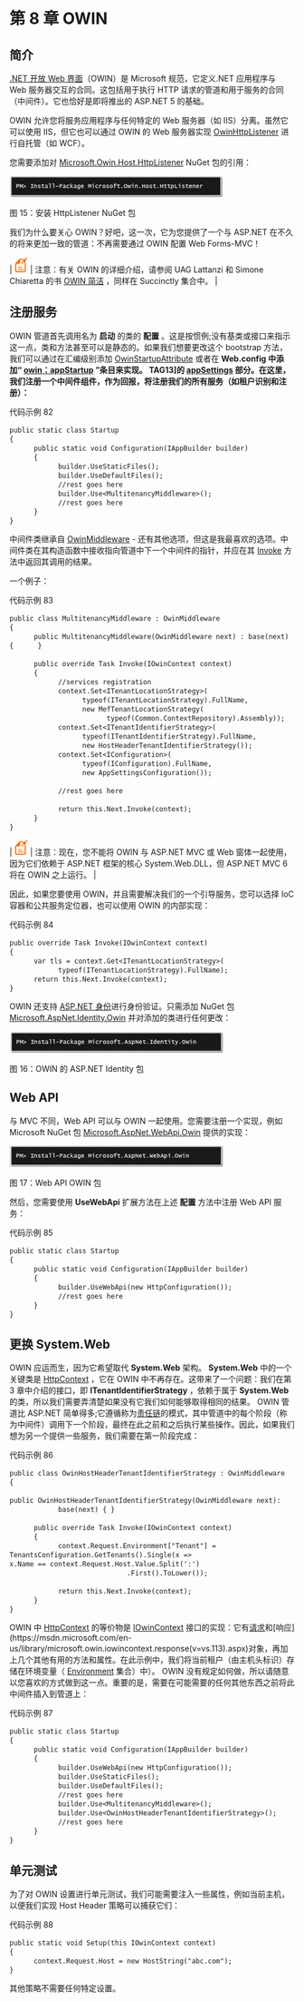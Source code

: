 # 第 8 章 OWIN

## 简介

[.NET 开放 Web 界面](http://owin.org/)（OWIN）是 Microsoft 规范，它定义.NET 应用程序与 Web 服务器交互的合同。这包括用于执行 HTTP 请求的管道和用于服务的合同（中间件）。它也恰好是即将推出的 ASP.NET 5 的基础。

OWIN 允许您将服务应用程序与任何特定的 Web 服务器（如 IIS）分离。虽然它可以使用 IIS，但它也可以通过 OWIN 的 Web 服务器实现 [OwinHttpListener](https://msdn.microsoft.com/en-us/library/microsoft.owin.host.httplistener.owinhttplistener%28v=vs.113%29.aspx) 进行自托管（如 WCF）。

您需要添加对 [Microsoft.Owin.Host.HttpListener](https://www.nuget.org/packages/Microsoft.Owin.Host.HttpListener/) NuGet 包的引用：

![](img/image036.png)

图 15：安装 HttpListener NuGet 包

我们为什么要关心 OWIN？好吧，这一次，它为您提供了一个与 ASP.NET 在不久的将来更加一致的管道：不再需要通过 OWIN 配置 Web Forms-MVC！

| ![](img/note.png) | 注意：有关 OWIN 的详细介绍，请参阅 UAG Lattanzi 和 Simone Chiaretta 的书 [OWIN 简洁](https://www.syncfusion.com/resources/techportal/ebooks/owin) ，同样在 Succinctly 集合中。 |

## 注册服务

OWIN 管道首先调用名为 **启动** 的类的 **配置** 。这是按惯例;没有基类或接口来指示这一点，类和方法甚至可以是静态的。如果我们想要更改这个 bootstrap 方法，我们可以通过在汇编级别添加 [OwinStartupAttribute](https://msdn.microsoft.com/en-us/library/microsoft.owin.owinstartupattribute(v=vs.113).aspx) 或者在 **Web.config 中添加“ [owin：appStartup](http://www.asp.net/aspnet/overview/owin-and-katana/owin-startup-class-detection) ”条目来实现。 TAG13]的 [appSettings](https://msdn.microsoft.com/en-us/library/aa903313%28v=vs.71%29.aspx) 部分。在这里，我们注册一个中间件组件，作为回报，将注册我们的所有服务（如租户识别和注册）：**

代码示例 82

```
public static class Startup
{
      public static void Configuration(IAppBuilder builder)
      {
            builder.UseStaticFiles();
            builder.UseDefaultFiles();
            //rest goes here
            builder.Use<MultitenancyMiddleware>();
            //rest goes here
      }
}

```

中间件类继承自 [OwinMiddleware](https://msdn.microsoft.com/en-us/library/microsoft.owin.owinmiddleware%28v=vs.113%29.aspx) - 还有其他选项，但这是我最喜欢的选项。中间件类在其构造函数中接收指向管道中下一个中间件的指针，并应在其 [Invoke](https://msdn.microsoft.com/en-us/library/dn270632(v=vs.113).aspx) 方法中返回其调用的结果。

一个例子：

代码示例 83

```
public class MultitenancyMiddleware : OwinMiddleware
{
      public MultitenancyMiddleware(OwinMiddleware next) : base(next) {      }

      public override Task Invoke(IOwinContext context)
      {
            //services registration
            context.Set<ITenantLocationStrategy>(
                  typeof(ITenantLocationStrategy).FullName, 
                  new MefTenantLocationStrategy(
                        typeof(Common.ContextRepository).Assembly));
            context.Set<ITenantIdentifierStrategy>(
                  typeof(ITenantIdentifierStrategy).FullName, 
                  new HostHeaderTenantIdentifierStrategy());
            context.Set<IConfiguration>(
                  typeof(IConfiguration).FullName, 
                  new AppSettingsConfiguration());  

            //rest goes here

            return this.Next.Invoke(context);
      }
}

```

| ![](img/note.png) | 注意：现在，您不能将 OWIN 与 ASP.NET MVC 或 Web 窗体一起使用，因为它们依赖于 ASP.NET 框架的核心 System.Web.DLL，但 ASP.NET MVC 6 将在 OWIN 之上运行。 |

因此，如果您要使用 OWIN，并且需要解决我们的一个引导服务，您可以选择 IoC 容器和公共服务定位器，也可以使用 OWIN 的内部实现：

代码示例 84

```
public override Task Invoke(IOwinContext context)
{
      var tls = context.Get<ITenantLocationStrategy>(
            typeof(ITenantLocationStrategy).FullName);
      return this.Next.Invoke(context);
}

```

OWIN 还支持 [ASP.NET 身份](http://www.asp.net/identity)进行身份验证。只需添加 NuGet 包 [Microsoft.AspNet.Identity.Owin](https://www.nuget.org/packages/Microsoft.AspNet.Identity.Owin/) 并对添加的类进行任何更改：

![](img/image037.png)

图 16：OWIN 的 ASP.NET Identity 包

## Web API

与 MVC 不同，Web API 可以与 OWIN 一起使用。您需要注册一个实现，例如 Microsoft NuGet 包 [Microsoft.AspNet.WebApi.Owin](https://www.nuget.org/packages/Microsoft.AspNet.WebApi.Owin/) 提供的实现：

![](img/image038.jpg)

图 17：Web API OWIN 包

然后，您需要使用 **UseWebApi** 扩展方法在上述 **配置** 方法中注册 Web API 服务：

代码示例 85

```
public static class Startup
{
      public static void Configuration(IAppBuilder builder)
      {
            builder.UseWebApi(new HttpConfiguration());
            //rest goes here
      }
}

```

## 更换 System.Web

OWIN 应运而生，因为它希望取代 **System.Web** 架构。 **System.Web** 中的一个关键类是 [HttpContext](https://msdn.microsoft.com/en-us/library/system.web.httpcontext%28v=vs.110%29.aspx) ，它在 OWIN 中不再存在。这带来了一个问题：我们在第 3 章中介绍的接口，即 **ITenantIdentifierStrategy** ，依赖于属于 **System.Web** 的类，所以我们需要弄清楚如果没有它我们如何能够取得相同的结果。 OWIN 管道比 ASP.NET 简单得多;它遵循称为[责任链](http://en.wikipedia.org/wiki/Chain-of-responsibility_pattern)的模式，其中管道中的每个阶段（称为中间件）调用下一个阶段，最终在此之前和之后执行某些操作。因此，如果我们想为另一个提供一些服务，我们需要在第一阶段完成：

代码示例 86

```
public class OwinHostHeaderTenantIdentifierStrategy : OwinMiddleware
{
      public OwinHostHeaderTenantIdentifierStrategy(OwinMiddleware next):
            base(next) { }

      public override Task Invoke(IOwinContext context)
      {
            context.Request.Environment["Tenant"] =                    TenantsConfiguration.GetTenants().Single(x =>                    x.Name == context.Request.Host.Value.Split(':')
                             .First().ToLower());

            return this.Next.Invoke(context);
      }
}

```

OWIN 中 [HttpContext](https://msdn.microsoft.com/en-us/library/system.web.httpcontext%28v=vs.110%29.aspx) 的等价物是 [IOwinContext](https://msdn.microsoft.com/en-us/library/microsoft.owin.iowincontext(v=vs.113).aspx) 接口的实现：它有[请求](https://msdn.microsoft.com/en-us/library/microsoft.owin.iowincontext.request(v=vs.113).aspx)和[响应](https://msdn.microsoft.com/en-us/library/microsoft.owin.iowincontext.response(v=vs.113).aspx)对象，再加上几个其他有用的方法和属性。在此示例中，我们将当前租户（由主机头标识）存储在环境变量（ [Environment](https://msdn.microsoft.com/en-us/library/microsoft.owin.iowinrequest.environment%28v=vs.113%29.aspx) 集合）中）。 OWIN 没有规定如何做，所以请随意以您喜欢的方式做到这一点。重要的是，需要在可能需要的任何其他东西之前将此中间件插入到管道上：

代码示例 87

```
public static class Startup
{
      public static void Configuration(IAppBuilder builder)
      {
            builder.UseWebApi(new HttpConfiguration());
            builder.UseStaticFiles();
            builder.UseDefaultFiles();
            //rest goes here
            builder.Use<MultitenancyMiddleware>();
            builder.Use<OwinHostHeaderTenantIdentifierStrategy>();
            //rest goes here
      }
}

```

## 单元测试

为了对 OWIN 设置进行单元测试，我们可能需要注入一些属性，例如当前主机，以便我们实现 Host Header 策略可以捕获它们：

代码示例 88

```
public static void Setup(this IOwinContext context)
{
      context.Request.Host = new HostString("abc.com");
}

```

其他策略不需要任何特定设置。